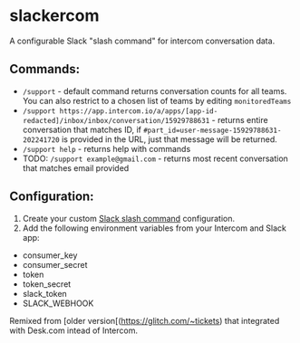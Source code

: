 # slackercom
A configurable Slack "slash command" for intercom conversation data.

## Commands:
- `/support` - default command returns conversation counts for all teams. You can also restrict to a chosen list of teams by editing `monitoredTeams`
- `/support https://app.intercom.io/a/apps/[app-id-redacted]/inbox/inbox/conversation/15929788631` - returns entire conversation that matches ID, if `#part_id=user-message-15929788631-202241720` is provided in the URL, just that message will be returned.
- `/support help` - returns help with commands
- TODO: `/support example@gmail.com` - returns most recent conversation that matches email provided

## Configuration:

1. Create your custom [Slack slash command](https://api.slack.com/slash-commands) configuration.
2. Add the following environment variables from your Intercom and Slack app:

  - consumer_key
  - consumer_secret
  - token
  - token_secret
  - slack_token
  - SLACK_WEBHOOK
  
Remixed from [older version[(https://glitch.com/~tickets) that integrated with Desk.com intead of Intercom.
